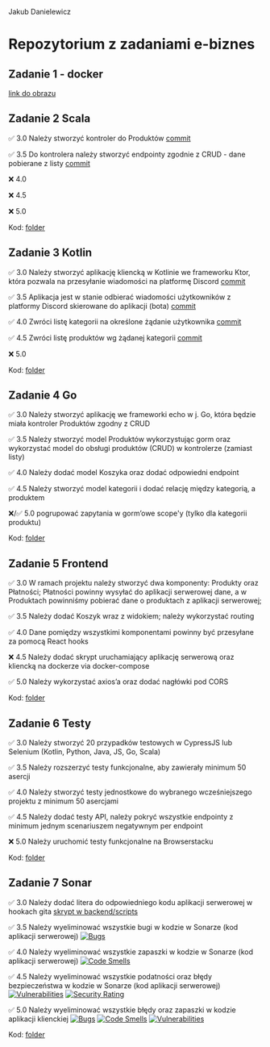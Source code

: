 Jakub Danielewicz
# Repozytorium z zadaniami e-biznes
## Zadanie 1 - docker
[link do obrazu](https://hub.docker.com/repository/docker/jakubduj/zadanie_docker)

## Zadanie 2 Scala

✅ 3.0 Należy stworzyć kontroler do Produktów [commit](https://github.com/Jakub-Danielewicz/ebiznes/tree/c55edaa407432e1bfa9b6c3d1dc0151c3530b2b0)

✅ 3.5 Do kontrolera należy stworzyć endpointy zgodnie z CRUD - dane
pobierane z listy [commit](https://github.com/Jakub-Danielewicz/ebiznes/tree/c55edaa407432e1bfa9b6c3d1dc0151c3530b2b0)

❌ 4.0 

❌ 4.5 

❌ 5.0 

Kod: [folder](https://github.com/Jakub-Danielewicz/ebiznes/tree/master/zadanie_scala)

## Zadanie 3 Kotlin

✅ 3.0 Należy stworzyć aplikację kliencką w Kotlinie we frameworku Ktor,
która pozwala na przesyłanie wiadomości na platformę Discord [commit](https://github.com/Jakub-Danielewicz/ebiznes/commit/071ecefd69e125113b1914dbe1e606c481e64b97)

✅ 3.5 Aplikacja jest w stanie odbierać wiadomości użytkowników z
platformy Discord skierowane do aplikacji (bota) [commit](https://github.com/Jakub-Danielewicz/ebiznes/commit/071ecefd69e125113b1914dbe1e606c481e64b97)

✅ 4.0 Zwróci listę kategorii na określone żądanie użytkownika [commit](https://github.com/Jakub-Danielewicz/ebiznes/commit/071ecefd69e125113b1914dbe1e606c481e64b97)

✅ 4.5 Zwróci listę produktów wg żądanej kategorii [commit](https://github.com/Jakub-Danielewicz/ebiznes/commit/071ecefd69e125113b1914dbe1e606c481e64b97)

❌ 5.0 

Kod: [folder](https://github.com/Jakub-Danielewicz/ebiznes/tree/master/zadanie_kotlin)

## Zadanie 4 Go

✅ 3.0 Należy stworzyć aplikację we frameworki echo w j. Go, która będzie miała kontroler Produktów zgodny z CRUD

✅ 3.5 Należy stworzyć model Produktów wykorzystując gorm oraz wykorzystać model do obsługi produktów (CRUD) w kontrolerze (zamiast listy)

✅ 4.0 Należy dodać model Koszyka oraz dodać odpowiedni endpoint

✅ 4.5 Należy stworzyć model kategorii i dodać relację między kategorią, a produktem

❌/✅ 5.0 pogrupować zapytania w gorm’owe scope'y (tylko dla kategorii produktu)

Kod: [folder](https://github.com/Jakub-Danielewicz/ebiznes/tree/master/zadanie_go)


## Zadanie 5 Frontend

✅ 3.0 W ramach projektu należy stworzyć dwa komponenty: Produkty oraz
Płatności; Płatności powinny wysyłać do aplikacji serwerowej dane, a w
Produktach powinniśmy pobierać dane o produktach z aplikacji
serwerowej;

✅ 3.5 Należy dodać Koszyk wraz z widokiem; należy wykorzystać routing

✅ 4.0 Dane pomiędzy wszystkimi komponentami powinny być przesyłane za
pomocą React hooks

❌ 4.5 Należy dodać skrypt uruchamiający aplikację serwerową oraz
kliencką na dockerze via docker-compose

✅ 5.0 Należy wykorzystać axios’a oraz dodać nagłówki pod CORS

Kod: [folder](https://github.com/Jakub-Danielewicz/ebiznes/tree/master/zadanie_frontend)

## Zadanie 6 Testy

✅ 3.0 Należy stworzyć 20 przypadków testowych w CypressJS lub Selenium
(Kotlin, Python, Java, JS, Go, Scala)

✅ 3.5 Należy rozszerzyć testy funkcjonalne, aby zawierały minimum 50
asercji

✅ 4.0 Należy stworzyć testy jednostkowe do wybranego wcześniejszego
projektu z minimum 50 asercjami

✅ 4.5 Należy dodać testy API, należy pokryć wszystkie endpointy z
minimum jednym scenariuszem negatywnym per endpoint

❌ 5.0 Należy uruchomić testy funkcjonalne na Browserstacku

Kod: [folder](https://github.com/Jakub-Danielewicz/ebiznes/tree/master/zadanie_cypress)

## Zadanie 7 Sonar

✅ 3.0 Należy dodać litera do odpowiedniego kodu aplikacji serwerowej w
hookach gita [skrypt w backend/scripts]([https://github.com/Jakub-Danielewicz/ebiznes/commit/071ecefd69e125113b1914dbe1e606c481e64b97](https://github.com/Jakub-Danielewicz/ebiznes/blob/master/zadanie_cypress/scripts/golanglinter.sh))

✅ 3.5 Należy wyeliminować wszystkie bugi w kodzie w Sonarze (kod
aplikacji serwerowej)  [![Bugs](https://sonarcloud.io/api/project_badges/measure?project=danielewicz_jakub_danielewicz&metric=bugs)](https://sonarcloud.io/summary/new_code?id=danielewicz_jakub_danielewicz)

✅ 4.0 Należy wyeliminować wszystkie zapaszki w kodzie w Sonarze (kod
aplikacji serwerowej) [![Code Smells](https://sonarcloud.io/api/project_badges/measure?project=danielewicz_jakub_danielewicz&metric=code_smells)](https://sonarcloud.io/summary/new_code?id=danielewicz_jakub_danielewicz)

✅ 4.5 Należy wyeliminować wszystkie podatności oraz błędy bezpieczeństwa
w kodzie w Sonarze (kod aplikacji serwerowej) [![Vulnerabilities](https://sonarcloud.io/api/project_badges/measure?project=danielewicz_jakub_danielewicz&metric=vulnerabilities)](https://sonarcloud.io/summary/new_code?id=danielewicz_jakub_danielewicz) [![Security Rating](https://sonarcloud.io/api/project_badges/measure?project=danielewicz_jakub_danielewicz&metric=security_rating)](https://sonarcloud.io/summary/new_code?id=danielewicz_jakub_danielewicz)

✅ 5.0 Należy wyeliminować wszystkie błędy oraz zapaszki w kodzie 
aplikacji klienckiej  [![Bugs](https://sonarcloud.io/api/project_badges/measure?project=Jakub_Danielewicz&metric=bugs)](https://sonarcloud.io/summary/new_code?id=Jakub_Danielewicz) [![Code Smells](https://sonarcloud.io/api/project_badges/measure?project=Jakub_Danielewicz&metric=code_smells)](https://sonarcloud.io/summary/new_code?id=Jakub_Danielewicz) [![Vulnerabilities](https://sonarcloud.io/api/project_badges/measure?project=Jakub_Danielewicz&metric=vulnerabilities)](https://sonarcloud.io/summary/new_code?id=Jakub_Danielewicz)

Kod: [folder](https://github.com/Jakub-Danielewicz/ebiznes/tree/master/zadanie_cypress)

